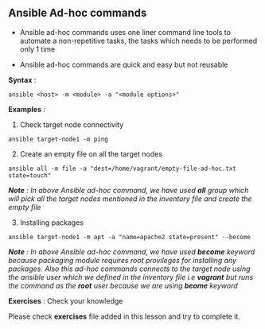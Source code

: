 ## Ansible Ad-hoc commands

- Ansible ad-hoc commands uses one liner command line tools to automate a non-repetitive tasks, the tasks which needs to be performed only 1 time

- Ansible ad-hoc commands are quick and easy but not reusable

**Syntax** :

```
ansible <host> -m <module> -a "<module options>"
```

**Examples** :

1. Check target node connectivity

```
ansible target-node1 -m ping
```

2. Create an empty file on all the target nodes

```
ansible all -m file -a "dest=/home/vagrant/empty-file-ad-hoc.txt state=touch"
```

_**Note** : In above Ansible ad-hoc command, we have used **all** group which will pick all the target nodes mentioned in the inventory file and create the empty file_

3. Installing packages

```
ansible target-node1 -m apt -a "name=apache2 state=present" --become
```

_**Note** : In above Ansible ad-hoc command, we have used **become** keyword because packaging module requires root provileges for installing any packages. Also this ad-hoc commands connects to the target node using the ansible user which we defined in the inventory file i.e **vagrant** but runs the command as the **root** user because we are using **beome** keyword_

**Exercises** : Check your knowledge

Please check **exercises** file added in this lesson and try to complete it.
